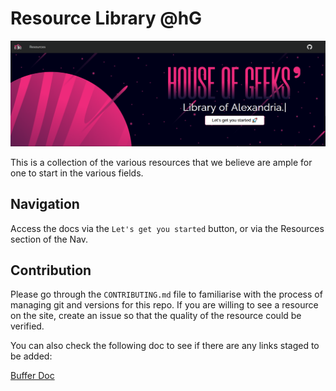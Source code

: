 # Resource Library @hG

![landing page](static/img/landing_page.png)

This is a collection of the various resources that we believe are ample for one to start in the various fields.

## Navigation

Access the docs via the `Let's get you started` button, or via the Resources section of the Nav.

## Contribution

Please go through the `CONTRIBUTING.md` file to familiarise with the process of managing git and versions for this repo. If you are willing to see a resource on the site, create an issue so that the quality of the resource could be verified.

You can also check the following doc to see if there are any links staged to be added:

[Buffer Doc](https://docs.google.com/document/d/1aC06zjRTflvcY4aDnRet8EGXr-qMuJFJ2Xx4WdgfTzQ/edit?usp=sharing)

